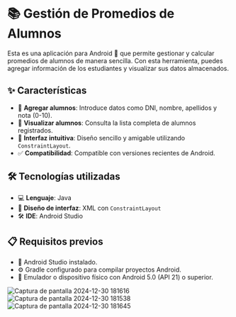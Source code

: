 # 📚 Gestión de Promedios de Alumnos

Esta es una aplicación para Android 📱 que permite gestionar y calcular promedios de alumnos de manera sencilla. Con esta herramienta, puedes agregar información de los estudiantes y visualizar sus datos almacenados.

## ✨ Características

- 📝 **Agregar alumnos**: Introduce datos como DNI, nombre, apellidos y nota (0-10).
- 👀 **Visualizar alumnos**: Consulta la lista completa de alumnos registrados.
- 🎨 **Interfaz intuitiva**: Diseño sencillo y amigable utilizando `ConstraintLayout`.
- ✅ **Compatibilidad**: Compatible con versiones recientes de Android.

## 🛠️ Tecnologías utilizadas

- 💻 **Lenguaje**: Java
- 🎨 **Diseño de interfaz**: XML con `ConstraintLayout`
- 🛠️ **IDE**: Android Studio

## 📋 Requisitos previos

- 🔧 Android Studio instalado.
- ⚙️ Gradle configurado para compilar proyectos Android.
- 📱 Emulador o dispositivo físico con Android 5.0 (API 21) o superior.


![Captura de pantalla 2024-12-30 181616](https://github.com/user-attachments/assets/7f7e6d0b-2f60-4256-a0cb-304e7c9c92b8)
![Captura de pantalla 2024-12-30 181538](https://github.com/user-attachments/assets/adcb875f-7ae7-4883-b264-58857cb949d5)
![Captura de pantalla 2024-12-30 181645](https://github.com/user-attachments/assets/42eacb44-b830-4d4d-919b-23ca1aceadf0)
